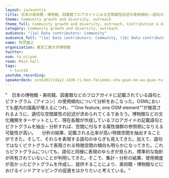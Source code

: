 ```yaml
---
layout: ja/eventja
title: 日本の美術館・博物館、図書館フロアガイドにみる空間属性記述の使用傾向––語句のゆらぎとピクトグラムのランキング
theme: Community growth and diversity, outreach
theme_full: Community growth and diversity, outreach, Contribution & data collection
category: Community growth and diversity, outreach
audience: "(1a) Data contributors: Community"
audience_full: "(1a) Data contributors: Community, (1b) Data contributors: Public administration (open data, data feedback...), (2a) Data users: Commercial, (2b) Data users: Non-profit and public service, (2c) Data users: Personal"
name: 阿児雄之
organization: 東京工業大学博物館
twitter:
osm: ta_niiyan
room: Main hall
tags:
  - turn18
youtube_recording:
speakerdeck: sotm2017/day2-1430-ri-ben-falsemei-shu-guan-bo-wu-guan-tu-shu-guan-huroagaidonimirukong-jian-shu-xing-ji-shu-falseshi-yong-qing-xiang-yu-ju-falseyuragitopikutoguramufalserankingu
---
```

"　日本の博物館・美術館、図書館などのフロアガイドに記載されている語句とピクトグラム（アイコン）の使用傾向について分析をおこなった。OSMにおいても屋内の描画が増えるにつれ、""One feature, one OSM element""が推奨されるように、適切な空間属性の記述が求められてくるであろう。博物館などの文化機関をターゲットとして、現在各館が作成しているフロアガイドの記載語句とピクトグラムを抽出・分析すれば、空間に付与する属性値群の参照例になりえる可能性が高い。
　分析の結果、記載される比率が高い特徴空間を抽出することができた。そして、それらを表現する語句のゆらぎも見えてきた。加えて、語句ではなくピクトグラムで表現される特徴空間の傾向も明らかになってきた。これらピクトグラムについても、語句と同様に表現のゆらぎが見られ、標準的な指針が共有されていないことが判明してきた。そこで、集計・分析の結果、使用頻度が高かったピクトグラムを作成し、提供することにより、美術館・博物館などにおけるインドアマッピングの促進をはかりたいと考えている。"

